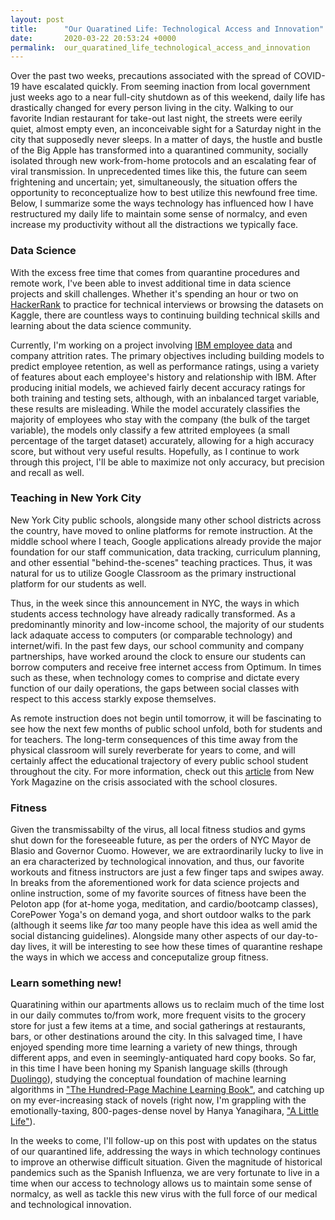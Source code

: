 ```yaml
---
layout: post
title:      "Our Quaratined Life: Technological Access and Innovation"
date:       2020-03-22 20:53:24 +0000
permalink:  our_quaratined_life_technological_access_and_innovation
---
```


Over the past two weeks, precautions associated with the spread of COVID-19 have escalated quickly. From seeming inaction from local government just weeks ago to a near full-city shutdown as of this weekend, daily life has drastically changed for every person living in the city. Walking to our favorite Indian restaurant for take-out last night, the streets were eerily quiet, almost empty even, an inconceivable sight for a Saturday night in the city that supposedly never sleeps. In a matter of days, the hustle and bustle of the Big Apple has transformed into a quarantined community, socially isolated through new work-from-home protocols and an escalating fear of viral transmission. In unprecedented times like this, the future can seem frightening and uncertain; yet, simultaneously, the situation offers the opportunity to reconceptualize how to best utilize this newfound free time. Below, I summarize some the ways technology has influenced how I have restructured my daily life to maintain some sense of normalcy, and even increase my productivity without all the distractions we typically face.

### Data Science

With the excess free time that comes from quarantine procedures and remote work, I've been able to invest additional time in data science projects and skill challenges. Whether it's spending an hour or two on [HackerRank](https://www.hackerrank.com/) to practice for technical interviews or browsing the datasets on Kaggle, there are countless ways to continuing building technical skills and learning about the data science community.

Currently, I'm working on a project involving [IBM employee data](https://www.kaggle.com/pavansubhasht/ibm-hr-analytics-attrition-dataset) and company attrition rates. The primary objectives including building models to predict employee retention, as well as performance ratings, using a variety of features about each employee's history and relationship with IBM. After producing initial models, we achieved fairly decent accuracy ratings for both training and testing sets, although, with an inbalanced target variable, these results are misleading. While the model accurately classifies the majority of employees who stay with the company (the bulk of the target variable), the models only classify a few attrited employees (a small percentage of the target dataset) accurately, allowing for a high accuracy score, but without very useful results. Hopefully, as I continue to work through this project, I'll be able to maximize not only accuracy, but precision and recall as well.

### Teaching in New York City

New York City public schools, alongside many other school districts across the country, have moved to online platforms for remote instruction. At the middle school where I teach, Google applications already provide the major foundation for our staff communication, data tracking, curriculum planning, and other essential "behind-the-scenes" teaching practices. Thus, it was natural for us to utilize Google Classroom as the primary instructional platform for our students as well.

Thus, in the week since this announcement in NYC, the ways in which students access technology have already radically transformed. As a predominantly minority and low-income school, the majority of our students lack adaquate access to computers (or comparable technology) and internet/wifi. In the past few days, our school community and company partnerships, have worked around the clock to ensure our students can borrow computers and receive free internet access from Optimum. In times such as these, when technology comes to comprise and dictate every function of our daily operations, the gaps between social classes with respect to this access starkly expose themselves.

As remote instruction does not begin until tomorrow, it will be fascinating to see how the next few months of public school unfold, both for students and for teachers. The long-term consequences of this time away from the physical classroom will surely reverberate for years to come, and will certainly affect the educational trajectory of every public school student throughout the city. For more information, check out this [article](https://nymag.com/intelligencer/2020/03/nycs-school-closures-are-a-crisis-for-low-income-families.html) from New York Magazine on the crisis associated with the school closures.

### Fitness

Given the transmissabilty of the virus, all local fitness studios and gyms shut down for the foreseeable future, as per the orders of NYC Mayor de Blasio and Governor Cuomo. However, we are extraordinarily lucky to live in an era characterized by technological innovation, and thus, our favorite workouts and fitness instructors are just a few finger taps and swipes away. In breaks from the aforementioned work for data science projects and online instruction, some of my favorite sources of fitness have been the Peloton app (for at-home yoga, meditation, and cardio/bootcamp classes), CorePower Yoga's on demand yoga, and short outdoor walks to the park (although it seems like *far* too many people have this idea as well amid the social distancing guidelines). Alongside many other aspects of our day-to-day lives, it will be interesting to see how these times of quarantine reshape the ways in which we access and conceputalize group fitness.

### Learn something new!

Quaratining within our apartments allows us to reclaim much of the time lost in our daily commutes to/from work, more frequent visits to the grocery store for just a few items at a time, and social gatherings at restaurants, bars, or other destinations around the city. In this salvaged time, I have enjoyed spending more time learning a variety of new things, through different apps, and even in seemingly-antiquated hard copy books. So far, in this time I have been honing my Spanish language skills (through [Duolingo](http://duolingo.com)), studying the conceptual foundation of machine learning algorithms in ["The Hundred-Page Machine Learning Book"](http://themlbook.com), and catching up on my ever-increasing stack of novels (right now, I'm grappling with the emotionally-taxing, 800-pages-dense novel by Hanya Yanagihara, ["A Little Life"](https://www.newyorker.com/books/page-turner/the-subversive-brilliance-of-a-little-life)).

In the weeks to come, I'll follow-up on this post with updates on the status of our quarantined life, addressing the ways in which technology continues to improve an otherwise difficult situation. Given the magnitude of historical pandemics such as the Spanish Influenza, we are very fortunate to live in a time when our access to technology allows us to maintain some sense of normalcy, as well as tackle this new virus with the full force of our medical and technological innovation.
